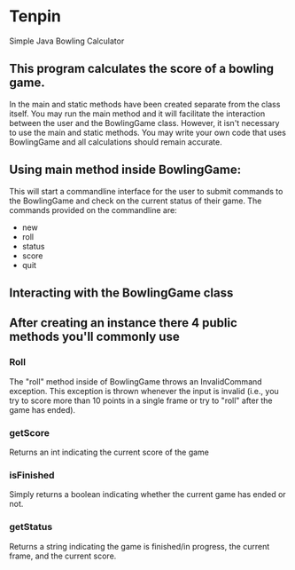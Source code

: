 # Tenpin
Simple Java Bowling Calculator

## This program calculates the score of a bowling game.
In the main and static methods have been created separate from the class itself.
You may run the main method and it will facilitate the interaction between the user and the BowlingGame class.
However, it isn't necessary to use the main and static methods. You may write your own code that uses BowlingGame and all calculations should remain accurate.

## Using main method inside BowlingGame:
This will start a commandline interface for the user to submit commands to the BowlingGame and check on the current status of their game.
The commands provided on the commandline are:
- new
- roll
- status
- score
- quit

## Interacting with the BowlingGame class
## After creating an instance there 4 public methods you'll commonly use
### Roll
The "roll" method inside of BowlingGame throws an InvalidCommand exception.
This exception is thrown whenever the input is invalid (i.e., you try to score more than 10 points in a single frame or try to "roll" after the game has ended).

### getScore
Returns an int indicating the current score of the game

### isFinished
Simply returns a boolean indicating whether the current game has ended or not.

### getStatus
Returns a string indicating the game is finished/in progress, the current frame, and the current score.